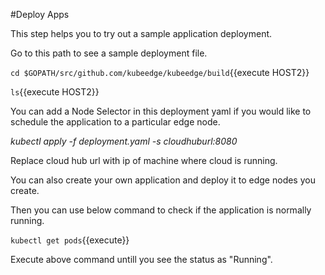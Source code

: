 #Deploy Apps

This step helps you to try out a sample application deployment.

Go to this path to see a sample deployment file.

`cd $GOPATH/src/github.com/kubeedge/kubeedge/build`{{execute HOST2}}

`ls`{{execute HOST2}}

You can add a Node Selector in this deployment yaml if you would like to schedule the application to a particular edge node.

_kubectl apply -f deployment.yaml -s cloudhuburl:8080_

Replace cloud hub url with ip of machine where cloud is running.

You can also create your own application and deploy it to edge nodes you create.

Then you can use below command to check if the application is normally running.

`kubectl get pods`{{execute}}

Execute above command untill you see the status as "Running".